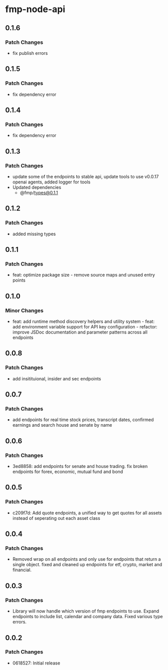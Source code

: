 # fmp-node-api

## 0.1.6

### Patch Changes

- fix publish errors

## 0.1.5

### Patch Changes

- fix dependency error

## 0.1.4

### Patch Changes

- fix dependency error

## 0.1.3

### Patch Changes

- update some of the endpoints to stable api, update tools to use v0.0.17 openai agents, added logger for tools
- Updated dependencies
  - @fmp/types@0.1.1

## 0.1.2

### Patch Changes

- added missing types

## 0.1.1

### Patch Changes

- feat: optimize package size - remove source maps and unused entry points

## 0.1.0

### Minor Changes

- feat: add runtime method discovery helpers and utility system - feat: add environment variable support for API key configuration - refactor: improve JSDoc documentation and parameter patterns across all endpoints

## 0.0.8

### Patch Changes

- add insitituional, insider and sec endpoints

## 0.0.7

### Patch Changes

- add endpoints for real time stock prices, transcript dates, confirmed earnings and search house and senate by name

## 0.0.6

### Patch Changes

- 3ed8858: add endpoints for senate and house trading. fix broken endpoints for forex, economic, mutual fund and bond

## 0.0.5

### Patch Changes

- c209f7d: Add quote endpoints, a unified way to get quotes for all assets instead of seperating out each asset class

## 0.0.4

### Patch Changes

- Removed wrap on all endpoints and only use for endpoints that return a single object. fixed and cleaned up endpoints for etf, crypto, market and financial.

## 0.0.3

### Patch Changes

- Library will now handle which version of fmp endpoints to use. Expand endpoints to include list, calendar and company data. Fixed various type errors.

## 0.0.2

### Patch Changes

- 0618527: Initial release
